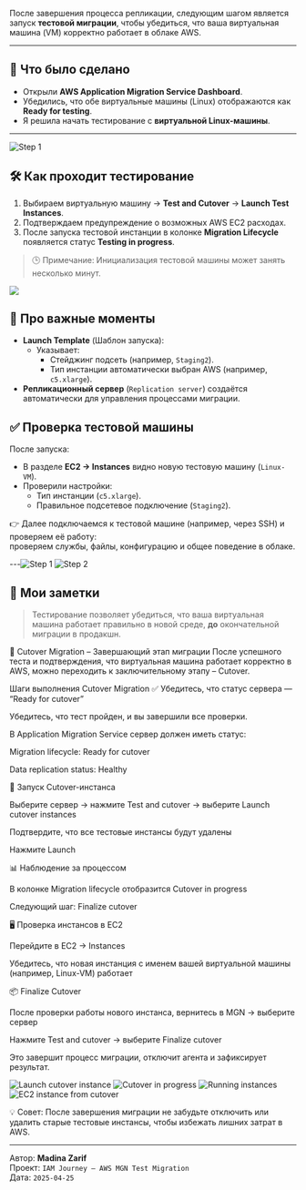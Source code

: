 После завершения процесса репликации, следующим шагом является запуск **тестовой миграции**, чтобы убедиться, что ваша виртуальная машина (VM) корректно работает в облаке AWS.

---

## 🧩 Что было сделано

- Открыли **AWS Application Migration Service Dashboard**.
- Убедились, что обе виртуальные машины (Linux) отображаются как **Ready for testing**.
- Я решила начать тестирование с **виртуальной Linux-машины**.

---
![Step 1](screenshots/4%20day/5.png) 


## 🛠️ Как проходит тестирование

1. Выбираем виртуальную машину → **Test and Cutover** → **Launch Test Instances**.
2. Подтверждаем предупреждение о возможных AWS EC2 расходах.
3. После запуска тестовой инстанции в колонке **Migration Lifecycle** появляется статус **Testing in progress**.

> 🕒 Примечание: Инициализация тестовой машины может занять несколько минут.

![](screenshots/4%20day/8.png)

## 🧠 Про важные моменты

- **Launch Template** (Шаблон запуска):
  - Указывает:
    - Стейджинг подсеть (например, `Staging2`).
    - Тип инстанции автоматически выбран AWS (например, `c5.xlarge`).
- **Репликационный сервер** (`Replication server`) создаётся автоматически для управления процессами миграции.



## ✅ Проверка тестовой машины

После запуска:
- В разделе **EC2 → Instances** видно новую тестовую машину (`Linux-VM`).
- Проверили настройки:
  - Тип инстанции (`c5.xlarge`).
  - Правильное подсетевое подключение (`Staging2`).

👉 Далее подключаемся к тестовой машине (например, через SSH) и проверяем её работу:  
проверяем службы, файлы, конфигурацию и общее поведение в облаке.

---![Step 1](screenshots/4%20day/6.png) 
![Step 2](screenshots/4%20day/7.png) 

## 📝 Мои заметки

> Тестирование позволяет убедиться, что ваша виртуальная машина работает правильно в новой среде, **до** окончательной миграции в продакшн.

🛫 Cutover Migration – Завершающий этап миграции
После успешного теста и подтверждения, что виртуальная машина работает корректно в AWS, можно переходить к заключительному этапу – Cutover.

Шаги выполнения Cutover Migration
✅ Убедитесь, что статус сервера — “Ready for cutover”

Убедитесь, что тест пройден, и вы завершили все проверки.

В Application Migration Service сервер должен иметь статус:

Migration lifecycle: Ready for cutover

Data replication status: Healthy

🚀 Запуск Cutover-инстанса

Выберите сервер → нажмите Test and cutover → выберите Launch cutover instances

Подтвердите, что все тестовые инстансы будут удалены

Нажмите Launch



📊 Наблюдение за процессом

В колонке Migration lifecycle отобразится Cutover in progress

Следующий шаг: Finalize cutover



🖥 Проверка инстансов в EC2

Перейдите в EC2 → Instances

Убедитесь, что новая инстанция с именем вашей виртуальной машины (например, Linux-VM) работает



📦 Finalize Cutover

После проверки работы нового инстанса, вернитесь в MGN → выберите сервер

Нажмите Test and cutover → выберите Finalize cutover

Это завершит процесс миграции, отключит агента и зафиксирует результат.

![Launch cutover instance](screenshots/4%20day/10.png)
![Cutover in progress](screenshots/4%20day/11.png)
![Running instances](screenshots/4%20day/12.png)
![EC2 instance from cutover](screenshots/4%20day/13.png)


💡 Совет: После завершения миграции не забудьте отключить или удалить старые тестовые инстансы, чтобы избежать лишних затрат в AWS.



---

Автор: **Madina Zarif**  
Проект: `IAM Journey – AWS MGN Test Migration`  
Дата: `2025-04-25`